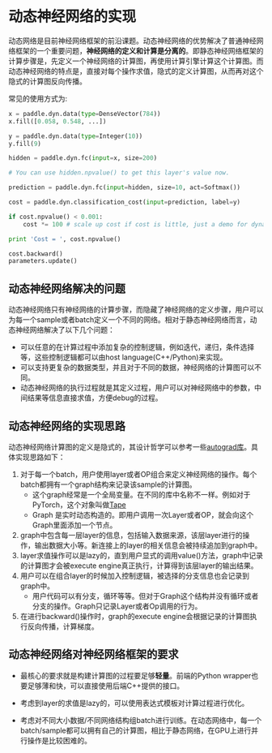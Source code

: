 # 动态神经网络的实现

动态网络是目前神经网络框架的前沿课题。动态神经网络的优势解决了普通神经网络框架的一个重要问题，**神经网络的定义和计算是分离的**。即静态神经网络框架的计算步骤是，先定义一个神经网络的计算图，再使用计算引擎计算这个计算图。而动态神经网络的特点是，直接对每个操作求值，隐式的定义计算图，从而再对这个隐式的计算图反向传播。

常见的使用方式为:


```python
x = paddle.dyn.data(type=DenseVector(784))
x.fill([0.058, 0.548, ...])

y = paddle.dyn.data(type=Integer(10))
y.fill(9)

hidden = paddle.dyn.fc(input=x, size=200)

# You can use hidden.npvalue() to get this layer's value now.

prediction = paddle.dyn.fc(input=hidden, size=10, act=Softmax())

cost = paddle.dyn.classification_cost(input=prediction, label=y)

if cost.npvalue() < 0.001:
	cost *= 100 # scale up cost if cost is little, just a demo for dynamic network.

print 'Cost = ', cost.npvalue()

cost.backward()
parameters.update()
```

## 动态神经网络解决的问题

动态神经网络只有神经网络的计算步骤，而隐藏了神经网络的定义步骤，用户可以为每一个sample或者batch定义一个不同的网络。相对于静态神经网络而言，动态神经网络解决了以下几个问题：

* 可以任意的在计算过程中添加复杂的控制逻辑，例如迭代，递归，条件选择等，这些控制逻辑都可以由host language(C++/Python)来实现。
* 可以支持更复杂的数据类型，并且对于不同的数据，神经网络的计算图可以不同。
* 动态神经网络的执行过程就是其定义过程，用户可以对神经网络中的参数，中间结果等信息直接求值，方便debug的过程。


## 动态神经网络的实现思路

动态神经网络计算图的定义是隐式的，其设计哲学可以参考一些[autograd库](https://github.com/HIPS/autograd)。具体实现思路如下：


1. 对于每一个batch，用户使用layer或者OP组合来定义神经网络的操作。每个batch都拥有一个graph结构来记录该sample的计算图。
	* 这个graph经常是一个全局变量。在不同的库中名称不一样。例如对于PyTorch，这个对象叫做[Tape](https://github.com/pytorch/pytorch#dynamic-neural-networks-tape-based-autograd)
	* Graph 是实时动态构造的。即用户调用一次Layer或者OP，就会向这个Graph里面添加一个节点。
2. graph中包含每一层layer的信息，包括输入数据来源，该层layer进行的操作，输出数据大小等。新连接上的layer的相关信息会被持续追加到graph中。
3. layer求值操作可以是lazy的，直到用户显式的调用value()方法，graph中记录的计算图才会被execute engine真正执行，计算得到该层layer的输出结果。
4. 用户可以在组合layer的时候加入控制逻辑，被选择的分支信息也会记录到graph中。
	* 用户代码可以有分支，循环等等。但对于Graph这个结构并没有循环或者分支的操作。Graph只记录Layer或者Op调用的行为。
5. 在进行backward()操作时，graph的execute engine会根据记录的计算图执行反向传播，计算梯度。



## 动态神经网络对神经网络框架的要求

* 最核心的要求就是构建计算图的过程要足够**轻量**。前端的Python wrapper也要足够薄和快，可以直接使用后端C++提供的接口。

* 考虑到layer的求值是lazy的，可以使用表达式模板对计算过程进行优化。

* 考虑对不同大小数据/不同网络结构组batch进行训练。在动态网络中，每一个batch/sample都可以拥有自己的计算图，相比于静态网络，在GPU上进行并行操作是比较困难的。
